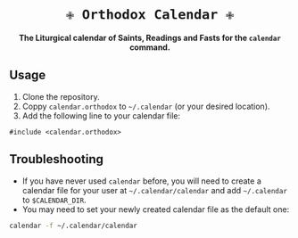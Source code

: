 <div align="center">

  <h1><code>✙ Orthodox Calendar ✙</code></h1>

  <strong>The Liturgical calendar of Saints, Readings and Fasts for the `calendar` command.</strong>

</div>

## Usage

1. Clone the repository.
2. Coppy `calendar.orthodox` to `~/.calendar` (or your desired location).
3. Add the following line to your calendar file:

```
#include <calendar.orthodox>
```

## Troubleshooting 

 - If you have never used `calendar` before, you will need to create a calendar file for your user at `~/.calendar/calendar` and add `~/.calendar` to `$CALENDAR_DIR`.
 - You may need to set your newly created calendar file as the default one:

```sh
calendar -f ~/.calendar/calendar
```